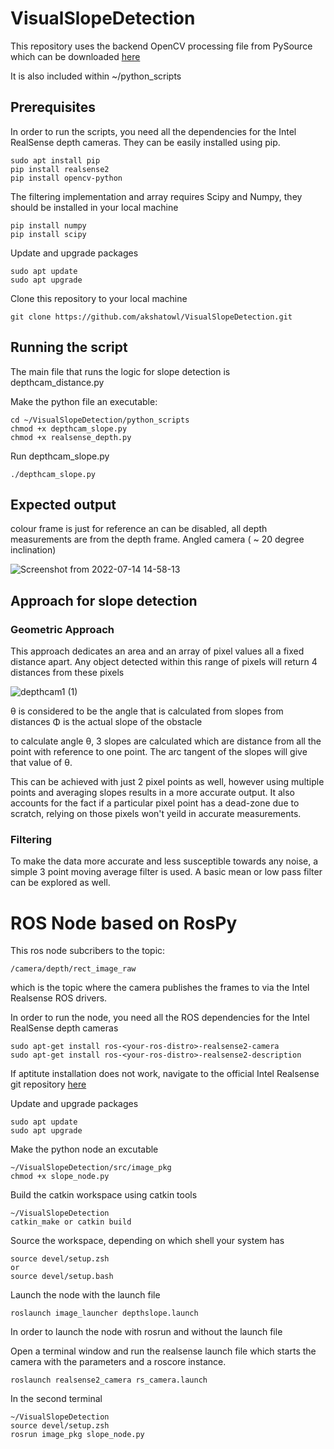 # VisualSlopeDetection

This repository uses the backend OpenCV processing file from PySource which can be downloaded [here](https://pysource.com/2021/03/11/distance-detection-with-depth-camera-intel-realsense-d435i/)

It is also included within ~/python_scripts

## Prerequisites

In order to run the scripts, you need all the dependencies for the Intel RealSense depth cameras. They can be easily installed using pip.

```
sudo apt install pip
pip install realsense2
pip install opencv-python
```

The filtering implementation and array requires Scipy and Numpy, they should be installed in your local machine 

```
pip install numpy
pip install scipy

```

Update and upgrade packages

```
sudo apt update
sudo apt upgrade
```

Clone this repository to your local machine

```
git clone https://github.com/akshatowl/VisualSlopeDetection.git
```
## Running the script

The main file that runs the logic for slope detection is depthcam_distance.py

Make the python file an executable:

```
cd ~/VisualSlopeDetection/python_scripts
chmod +x depthcam_slope.py
chmod +x realsense_depth.py
```
Run depthcam_slope.py

```
./depthcam_slope.py
```

## Expected output
colour frame is just for reference an can be disabled, all depth measurements are from the depth frame.
Angled camera ( ~ 20 degree inclination)

![Screenshot from 2022-07-14 14-58-13](https://user-images.githubusercontent.com/58850654/179061995-10b485b3-ebe7-4ae1-951f-8362853066aa.png)



## Approach for slope detection

### Geometric Approach

This approach dedicates an area and an array of pixel values all a fixed distance apart. Any object detected within this range of pixels will return 4 distances from these pixels

![depthcam1 (1)](https://user-images.githubusercontent.com/58850654/179021620-496e70e2-c66d-405c-b454-0a21960259be.png)

θ is considered to be the angle that is calculated from slopes from distances 
Φ is the actual slope of the obstacle

to calculate angle θ, 3 slopes are calculated which are distance from all the point with reference to one point. The arc tangent of the slopes will give that value of θ.

This can be achieved with just 2 pixel points as well, however using multiple points and averaging slopes results in a more accurate output. It also accounts for the fact if a particular pixel point has a dead-zone due to scratch, relying on those pixels won't yeild in accurate measurements.


### Filtering

To make the data more accurate and less susceptible towards any noise, a simple 3 point moving average filter is used. A basic mean or low pass filter can be explored as well.


# ROS Node based on RosPy

This ros node subcribers to the topic: 
```
/camera/depth/rect_image_raw
```

which is the topic where the camera publishes the frames to via the Intel Realsense ROS drivers.

In order to run the node, you need all the ROS dependencies for the Intel RealSense depth cameras

```
sudo apt-get install ros-<your-ros-distro>-realsense2-camera
sudo apt-get install ros-<your-ros-distro>-realsense2-description
```

If aptitute installation does not work, navigate to the official Intel Realsense git repository [here](https://github.com/IntelRealSense/realsense-ros)




Update and upgrade packages


```
sudo apt update
sudo apt upgrade
```
Make the python node an excutable
```
~/VisualSlopeDetection/src/image_pkg
chmod +x slope_node.py
```
Build the catkin workspace using catkin tools
```
~/VisualSlopeDetection
catkin_make or catkin build
```

Source the workspace, depending on which shell your system has
```
source devel/setup.zsh
or 
source devel/setup.bash
```
Launch the node with the launch file

```
roslaunch image_launcher depthslope.launch
```

In order to launch the node with rosrun and without the launch file

Open a terminal window and run the realsense launch file which starts the camera with the parameters and a roscore instance.

```
roslaunch realsense2_camera rs_camera.launch
```
In the second terminal 
```
~/VisualSlopeDetection
source devel/setup.zsh
rosrun image_pkg slope_node.py
```
